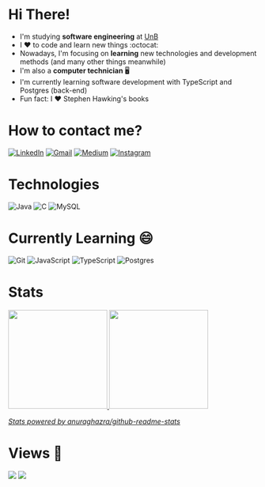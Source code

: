 # Hi There!
- I'm studying **software engineering** at [UnB](unb.br)
- I :heart: to code and learn new things :octocat:
- Nowadays, I'm focusing on **learning** new technologies and development methods (and many other things meanwhile)
- I'm also a **computer technician** :desktop_computer:
- I'm currently learning software development with TypeScript and Postgres (back-end)
- Fun fact: I :heart: Stephen Hawking's books

# How to contact me?
[![LinkedIn](https://img.shields.io/badge/linkedin-%230077B5.svg?style=for-the-badge&logo=linkedin&logoColor=white)](https://www.linkedin.com/in/marianogab/)
[![Gmail](https://img.shields.io/badge/Gmail-D14836?style=for-the-badge&logo=gmail&logoColor=white)](mailto:mariano.gabriel2q@gmail.com)
[![Medium](https://img.shields.io/badge/Medium-12100E?style=for-the-badge&logo=medium&logoColor=white)](https://medium.com/@mariano.gabriel2q)
[![Instagram](https://img.shields.io/badge/INSTAGRAM-%23E4405F.svg?style=for-the-badge&logo=Instagram&logoColor=white)](https://www.instagram.com/gabrielm2q/)

# Technologies
![Java](https://img.shields.io/badge/java-%23ED8B00.svg?style=for-the-badge&logo=java&logoColor=white)
![C](https://img.shields.io/badge/c-%2300599C.svg?style=for-the-badge&logo=c&logoColor=white)
![MySQL](https://img.shields.io/badge/mysql-%2300f.svg?style=for-the-badge&logo=mysql&logoColor=white)

# Currently Learning 😄
<!---
![Python](https://img.shields.io/badge/python-3670A0?style=for-the-badge&logo=python&logoColor=ffdd54)
![Selenium](https://img.shields.io/badge/-selenium-%43B02A?style=for-the-badge&logo=selenium&logoColor=white)
-->
![Git](https://img.shields.io/badge/git-%23F05033.svg?style=for-the-badge&logo=git&logoColor=white)
![JavaScript](https://img.shields.io/badge/-JavaScript-yellow?logoColor=black&style=for-the-badge&logo=JavaScript)
![TypeScript](https://img.shields.io/badge/-TypeScript-blue?logoColor=white&style=for-the-badge&logo=TypeScript)
![Postgres](https://img.shields.io/badge/postgres-%23316192.svg?style=for-the-badge&logo=postgresql&logoColor=white)

# Stats
<div align="left">
  <a href="https://github.com/gabrielm2q">
  <img height="200em" src="https://github-readme-stats.vercel.app/api?username=gabrielm2q&show_icons=true&theme=midnight-purple&border_color=7f3ace"/>
  <img height="200em" src="https://github-readme-stats.vercel.app/api/top-langs/?username=gabrielm2q&theme=midnight-purple&border_color=7f3ace&hide=HTML"/>
</div>
  
[*Stats powered by anuraghazra/github-readme-stats*](https://github.com/anuraghazra/github-readme-stats)

# Views :eyes:
![](https://komarev.com/ghpvc/?username=gabrielm2q&label=PROFILE+VIEWS&style=flat&color=7f3ace)
![](https://img.shields.io/github/followers/gabrielm2q?style=social)





